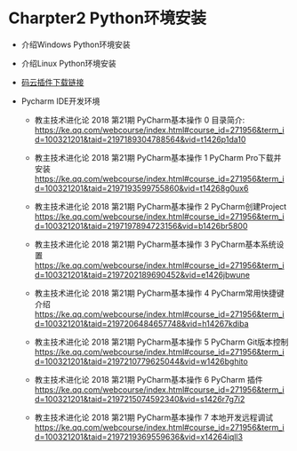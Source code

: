 # Charpter2 Python环境安装

* 介绍Windows Python环境安装
* 介绍Linux Python环境安装
* [码云插件下载链接]()
* Pycharm IDE开发环境

    - 教主技术进化论 2018 第21期 PyCharm基本操作 0 目录简介:
    https://ke.qq.com/webcourse/index.html#course_id=271956&term_id=100321201&taid=2197189304788564&vid=t1426p1da10

    - 教主技术进化论 2018 第21期 PyCharm基本操作 1 PyCharm Pro下载并安装
    https://ke.qq.com/webcourse/index.html#course_id=271956&term_id=100321201&taid=2197193599755860&vid=t14268g0ux6

    - 教主技术进化论 2018 第21期 PyCharm基本操作 2 PyCharm创建Project
    https://ke.qq.com/webcourse/index.html#course_id=271956&term_id=100321201&taid=2197197894723156&vid=b1426br5800

    - 教主技术进化论 2018 第21期 PyCharm基本操作 3 PyCharm基本系统设置
    https://ke.qq.com/webcourse/index.html#course_id=271956&term_id=100321201&taid=2197202189690452&vid=e1426jbwune

    - 教主技术进化论 2018 第21期 PyCharm基本操作 4 PyCharm常用快捷键介绍
    https://ke.qq.com/webcourse/index.html#course_id=271956&term_id=100321201&taid=2197206484657748&vid=h14267kdiba

    - 教主技术进化论 2018 第21期 PyCharm基本操作 5 PyCharm Git版本控制
    https://ke.qq.com/webcourse/index.html#course_id=271956&term_id=100321201&taid=2197210779625044&vid=w1426bghito

    - 教主技术进化论 2018 第21期 PyCharm基本操作 6 PyCharm 插件
    https://ke.qq.com/webcourse/index.html#course_id=271956&term_id=100321201&taid=2197215074592340&vid=s1426r7g7i2

    - 教主技术进化论 2018 第21期 PyCharm基本操作 7 本地开发远程调试
    https://ke.qq.com/webcourse/index.html#course_id=271956&term_id=100321201&taid=2197219369559636&vid=x14264iqll3

